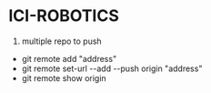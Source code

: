 lCI-ROBOTICS
============================
1. multiple repo to push
- git remote add "address"
- git remote set-url --add --push origin "address"
- git remote show origin
